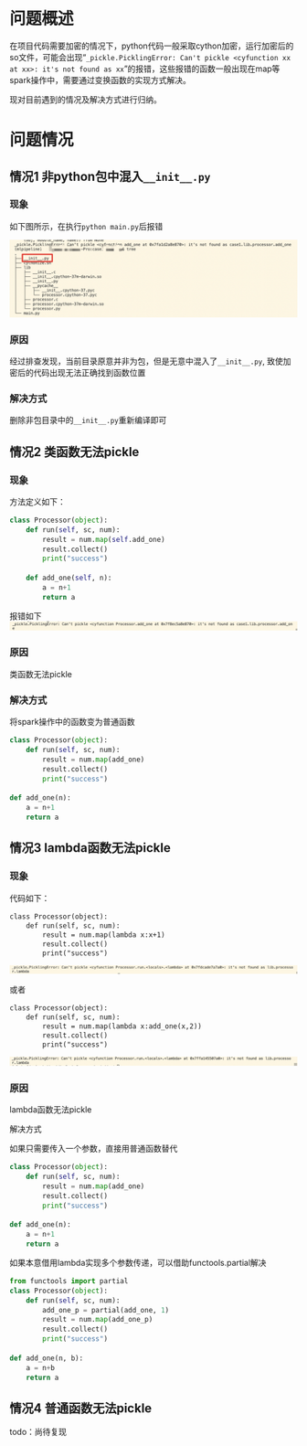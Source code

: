# 问题概述

在项目代码需要加密的情况下，python代码一般采取cython加密，运行加密后的so文件，可能会出现“`_pickle.PicklingError: Can't pickle <cyfunction xx at xx>: it's not found as xx`”的报错，这些报错的函数一般出现在map等spark操作中，需要通过变换函数的实现方式解决。

现对目前遇到的情况及解决方式进行归纳。

# 问题情况

## 情况1 非python包中混入`__init__.py`

### 现象

如下图所示，在执行`python main.py`后报错

![image-20211024211058914](pyspark加密后运行异常.assets/image-20211024211058914.png)

### 原因

经过排查发现，当前目录原意并非为包，但是无意中混入了`__init__.py`, 致使加密后的代码出现无法正确找到函数位置

### 解决方式

删除非包目录中的`__init__.py`重新编译即可

## 情况2 类函数无法pickle

### 现象

方法定义如下：

```python
class Processor(object):
    def run(self, sc, num):
        result = num.map(self.add_one)
        result.collect()
        print("success")

    def add_one(self, n):
        a = n+1
        return a
```

报错如下![image-20211024212345422](pyspark加密后运行异常.assets/image-20211024212345422.png)

### 原因

类函数无法pickle

### 解决方式

将spark操作中的函数变为普通函数

```python
class Processor(object):
    def run(self, sc, num):
        result = num.map(add_one)
        result.collect()
        print("success")

def add_one(n):
    a = n+1
    return a
```



## 情况3 lambda函数无法pickle

### 现象

代码如下：

```
class Processor(object):
    def run(self, sc, num):
        result = num.map(lambda x:x+1)
        result.collect()
        print("success")
```

![image-20211024212806920](pyspark加密后运行异常.assets/image-20211024212806920.png)

或者

```
class Processor(object):
    def run(self, sc, num):
        result = num.map(lambda x:add_one(x,2))
        result.collect()
        print("success")
```

![image-20211024213208453](pyspark加密后运行异常.assets/image-20211024213208453.png)

### 原因

lambda函数无法pickle

解决方式

如果只需要传入一个参数，直接用普通函数替代

```python
class Processor(object):
    def run(self, sc, num):
        result = num.map(add_one)
        result.collect()
        print("success")

def add_one(n):
    a = n+1
    return a
```

如果本意借用lambda实现多个参数传递，可以借助functools.partial解决

```python
from functools import partial
class Processor(object):
    def run(self, sc, num):
        add_one_p = partial(add_one, 1)
        result = num.map(add_one_p)
        result.collect()
        print("success")

def add_one(n, b):
    a = n+b
    return a
```



## 情况4 普通函数无法pickle

todo：尚待复现